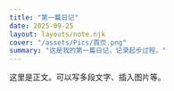 ```yaml
---
title: "第一篇日记"
date: 2025-09-25
layout: layouts/note.njk
cover: "/assets/Pics/首页.png"
summary: "这是我的第一篇日记，记录起步过程。"
---
```

这里是正文。可以写多段文字、插入图片等。
